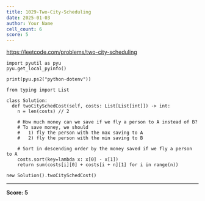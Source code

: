 ```yaml
---
title: 1029-Two-City-Scheduling
date: 2025-01-03
author: Your Name
cell_count: 6
score: 5
---
```


https://leetcode.com/problems/two-city-scheduling


```
import pyutil as pyu
pyu.get_local_pyinfo()
```


```
print(pyu.ps2("python-dotenv"))
```


```
from typing import List
```


```
class Solution:
  def twoCitySchedCost(self, costs: List[List[int]]) -> int:
    n = len(costs) // 2

    # How much money can we save if we fly a person to A instead of B?
    # To save money, we should
    #   1) fly the person with the max saving to A
    #   2) fly the person with the min saving to B

    # Sort in descending order by the money saved if we fly a person to A
    costs.sort(key=lambda x: x[0] - x[1])
    return sum(costs[i][0] + costs[i + n][1] for i in range(n))
```


```
new Solution().twoCitySchedCost()
```


---
**Score: 5**